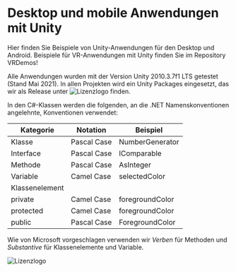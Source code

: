 # Desktop und mobile Anwendungen mit Unity
Hier finden Sie Beispiele von Unity-Anwendungen für den Desktop und Android. 
Beispiele für VR-Anwendungen mit Unity finden Sie im Repository VRDemos!

Alle Anwendungen wurden mit der Version Unity 2010.3.7f1 LTS getestet (Stand Mai 2021).
In allen Projekten wird ein Unity Packages eingesetzt, das wir als Release unter
![Lizenzlogo](https://github.com/MBrill/VRKL/releases/tag/Sommersemester21-Final)
finden.

In den C#-Klassen werden die folgenden, an die .NET Namenskonventionen angelehnte,
Konventionen verwendet:

| Kategorie      | Notation    | Beispiel        |
| -------------- | ----------- | --------------- |
| Klasse         | Pascal Case | NumberGenerator |
| Interface      | Pascal Case | IComparable     |
| Methode        | Pascal Case | AsInteger      |
| Variable       | Camel Case  | selectedColor   |
| Klassenelement |             |                 |
| private        | Camel Case  | foregroundColor |
| protected      | Camel Case  | foregroundColor |
| public         | Pascal Case | ForegroundColor |

Wie von Microsoft vorgeschlagen verwenden wir *Verben* für Methoden und *Substantive*
für Klassenelemente und Variable.

![Lizenzlogo](https://licensebuttons.net/l/by-nc-sa/3.0/de/88x31.png)

